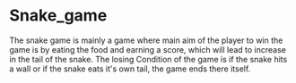 # Snake_game
The snake game is mainly a game where main aim of the player to win the game is by eating the food and earning a score, which will lead to increase in the tail of the snake.
The losing Condition of the game is if the snake hits a wall or  if the snake eats it's own tail, the game ends there itself.

